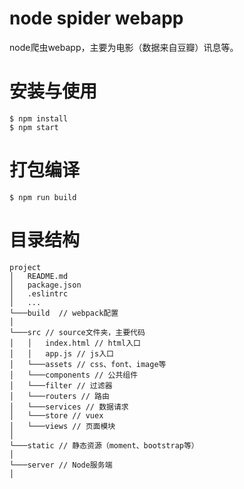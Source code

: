 # node spider webapp
node爬虫webapp，主要为电影（数据来自豆瓣）讯息等。


# 安装与使用

```
$ npm install
$ npm start
```


# 打包编译
```
$ npm run build
```


# 目录结构
```
project
│   README.md
│   package.json
│   .eslintrc
│   ...
└───build  // webpack配置
│
└───src // source文件夹，主要代码
│   │   index.html // html入口
│   │   app.js // js入口
│   └───assets // css、font、image等
│   └───components // 公共组件
│   └───filter // 过滤器
│   └───routers // 路由
│   └───services // 数据请求
│   └───store // vuex
│   └───views // 页面模块
│
└───static // 静态资源（moment、bootstrap等）
│
└───server // Node服务端
│
```


